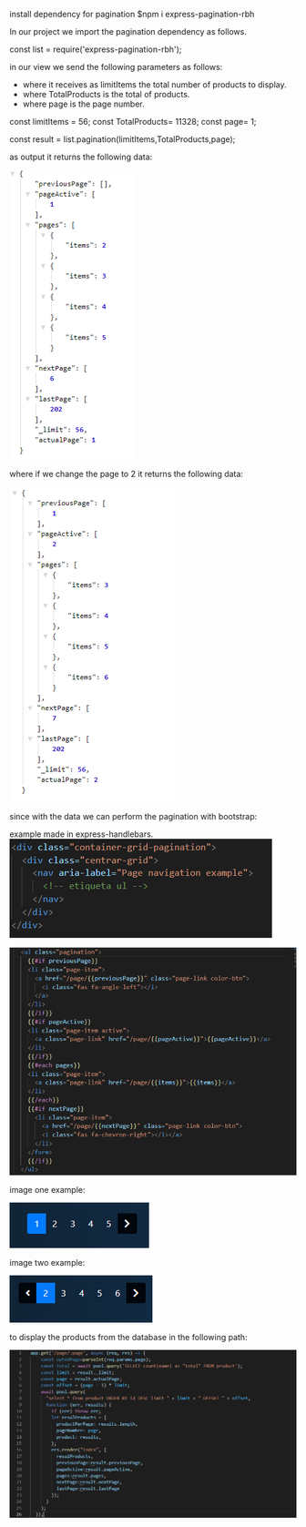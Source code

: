install dependency for pagination
$npm i express-pagination-rbh

In our project we import the pagination dependency as follows.

const list = require('express-pagination-rbh');

in our view we send the following parameters as follows:
* where it receives as limitItems the total number of products to display.
* where TotalProducts is the total of products.
* where page is the page number.

const limitItems = 56;
const TotalProducts= 11328;
const page= 1;

const result = list.pagination(limitItems,TotalProducts,page);

as output it returns the following data:

![Image text](https://github.com/chespi6677/Pagination-express/blob/main/json_one.png)

where if we change the page to 2 it returns the following data:



![Image text](https://github.com/chespi6677/Pagination-express/blob/main/json_two.png)



since with the data we can perform the pagination with bootstrap:

example made in express-handlebars.
![Image text](https://github.com/chespi6677/Pagination-express/blob/main/pagination_one.png)



![Image text](https://github.com/chespi6677/Pagination-express/blob/main/pagination_two.png)


image one example:


![Image text](https://github.com/chespi6677/Pagination-express/blob/main/example_one.png)



image two example:


![Image text](https://github.com/chespi6677/Pagination-express/blob/main/example_two.png)




to display the products from the database in the following path:

![Image text](https://github.com/chespi6677/Pagination-express/blob/main/ruta.png)

